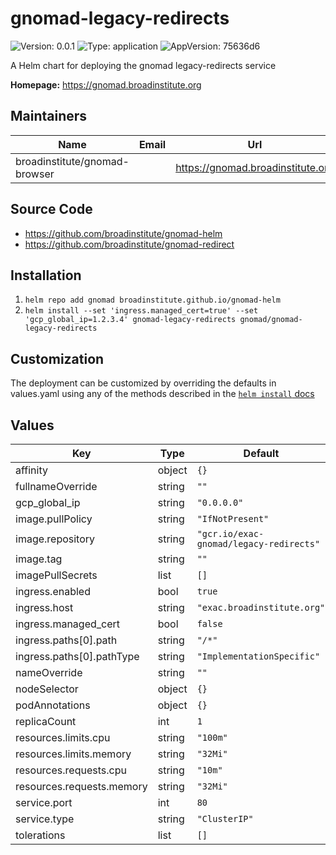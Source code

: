 # gnomad-legacy-redirects

![Version: 0.0.1](https://img.shields.io/badge/Version-0.0.1-informational?style=flat-square) ![Type: application](https://img.shields.io/badge/Type-application-informational?style=flat-square) ![AppVersion: 75636d6](https://img.shields.io/badge/AppVersion-75636d6-informational?style=flat-square)

A Helm chart for deploying the gnomad legacy-redirects service

**Homepage:** <https://gnomad.broadinstitute.org>

## Maintainers

| Name | Email | Url |
| ---- | ------ | --- |
| broadinstitute/gnomad-browser |  | <https://gnomad.broadinstitute.org> |

## Source Code

* <https://github.com/broadinstitute/gnomad-helm>
* <https://github.com/broadinstitute/gnomad-redirect>

## Installation

1. `helm repo add gnomad broadinstitute.github.io/gnomad-helm`
2. `helm install --set 'ingress.managed_cert=true' --set 'gcp_global_ip=1.2.3.4' gnomad-legacy-redirects gnomad/gnomad-legacy-redirects`

## Customization

The deployment can be customized by overriding the defaults in values.yaml using any of the methods described in the [`helm install` docs](https://helm.sh/docs/helm/helm_install/)

## Values

| Key | Type | Default | Description |
|-----|------|---------|-------------|
| affinity | object | `{}` |  |
| fullnameOverride | string | `""` |  |
| gcp_global_ip | string | `"0.0.0.0"` |  |
| image.pullPolicy | string | `"IfNotPresent"` |  |
| image.repository | string | `"gcr.io/exac-gnomad/legacy-redirects"` |  |
| image.tag | string | `""` |  |
| imagePullSecrets | list | `[]` |  |
| ingress.enabled | bool | `true` |  |
| ingress.host | string | `"exac.broadinstitute.org"` |  |
| ingress.managed_cert | bool | `false` |  |
| ingress.paths[0].path | string | `"/*"` |  |
| ingress.paths[0].pathType | string | `"ImplementationSpecific"` |  |
| nameOverride | string | `""` |  |
| nodeSelector | object | `{}` |  |
| podAnnotations | object | `{}` |  |
| replicaCount | int | `1` |  |
| resources.limits.cpu | string | `"100m"` |  |
| resources.limits.memory | string | `"32Mi"` |  |
| resources.requests.cpu | string | `"10m"` |  |
| resources.requests.memory | string | `"32Mi"` |  |
| service.port | int | `80` |  |
| service.type | string | `"ClusterIP"` |  |
| tolerations | list | `[]` |  |
